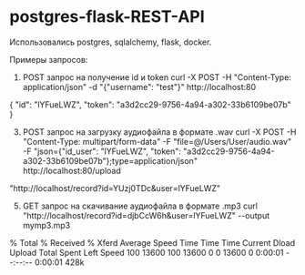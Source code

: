 # postgres-flask-REST-API

Использовались postgres, sqlalchemy, flask, docker.

Примеры запросов:
  1. POST запрос на получение id и token
curl -X POST -H "Content-Type: application/json" -d "{\"username\": \"test\"}" http://localhost:80
>
{
"id": "lYFueLWZ",
"token": "a3d2cc29-9756-4a94-a302-33b6109be07b"
}
>
  3. POST запрос на загрузку аудиофайла в формате .wav
curl -X POST -H "Content-Type: multipart/form-data" -F "file=@/Users/User/audio.wav" -F "json={\"id_user\": \"lYFueLWZ\", \"token\": \"a3d2cc29-9756-4a94-a302-33b6109be07b\"};type=application/json" http://localhost:80/upload
>
"http://localhost/record?id=YUzj0TDc&user=lYFueLWZ"
>
  5. GET запрос на скачивание аудиофайла в формате .mp3
curl "http://localhost/record?id=djbCcW6h&user=lYFueLWZ" --output mymp3.mp3
>
  % Total    % Received % Xferd  Average Speed   Time    Time     Time  Current
                                 Dload  Upload   Total   Spent    Left  Speed
100 13600  100 13600    0     0  13600      0  0:00:01 --:--:--  0:00:01  428k
>

